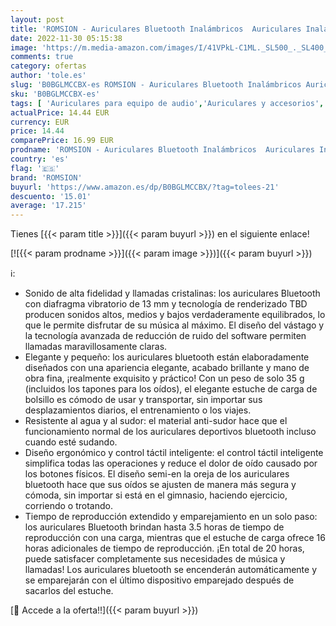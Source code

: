 ```yaml
---
layout: post
title: 'ROMSION - Auriculares Bluetooth Inalámbricos  Auriculares Inalámbricos In-Ear  Control Táctil  Carga Rápida  Sonido Estéreo HiFi  Micrófono Integrado para iPhone Xiaomi Samsung Android'
date: 2022-11-30 05:15:38
image: 'https://m.media-amazon.com/images/I/41VPkL-C1ML._SL500_._SL400_.jpg'
comments: true
category: ofertas
author: 'tole.es'
slug: 'B0BGLMCCBX-es ROMSION - Auriculares Bluetooth Inalámbricos Auriculares...'
sku: 'B0BGLMCCBX-es'
tags: [ 'Auriculares para equipo de audio','Auriculares y accesorios','Electrónica','iphone','romsion','🇪🇸', ]
actualPrice: 14.44 EUR
currency: EUR
price: 14.44
comparePrice: 16.99 EUR
prodname: 'ROMSION - Auriculares Bluetooth Inalámbricos  Auriculares Inalámbricos In-Ear  Control Táctil  Carga Rápida  Sonido Estéreo HiFi  Micrófono Integrado para iPhone Xiaomi Samsung Android'
country: 'es'
flag: '🇪🇸'
brand: 'ROMSION'
buyurl: 'https://www.amazon.es/dp/B0BGLMCCBX/?tag=tolees-21'
descuento: '15.01'
average: '17.215'
---
```


Tienes [{{< param title >}}]({{< param buyurl >}}) en el siguiente enlace!

[![{{< param prodname >}}]({{< param image >}})]({{< param buyurl >}})

ℹ️:

- Sonido de alta fidelidad y llamadas cristalinas: los auriculares Bluetooth con diafragma vibratorio de 13 mm y tecnología de renderizado TBD producen sonidos altos, medios y bajos verdaderamente equilibrados, lo que le permite disfrutar de su música al máximo. El diseño del vástago y la tecnología avanzada de reducción de ruido del software permiten llamadas maravillosamente claras.
- Elegante y pequeño: los auriculares bluetooth están elaboradamente diseñados con una apariencia elegante, acabado brillante y mano de obra fina, ¡realmente exquisito y práctico! Con un peso de solo 35 g (incluidos los tapones para los oídos), el elegante estuche de carga de bolsillo es cómodo de usar y transportar, sin importar sus desplazamientos diarios, el entrenamiento o los viajes.
- Resistente al agua y al sudor: el material anti-sudor hace que el funcionamiento normal de los auriculares deportivos bluetooth incluso cuando esté sudando.
- Diseño ergonómico y control táctil inteligente: el control táctil inteligente simplifica todas las operaciones y reduce el dolor de oído causado por los botones físicos. El diseño semi-en la oreja de los auriculares bluetooth hace que sus oídos se ajusten de manera más segura y cómoda, sin importar si está en el gimnasio, haciendo ejercicio, corriendo o trotando.
- Tiempo de reproducción extendido y emparejamiento en un solo paso: los auriculares Bluetooth brindan hasta 3.5 horas de tiempo de reproducción con una carga, mientras que el estuche de carga ofrece 16 horas adicionales de tiempo de reproducción. ¡En total de 20 horas, puede satisfacer completamente sus necesidades de música y llamadas! Los auriculares bluetooth se encenderán automáticamente y se emparejarán con el último dispositivo emparejado después de sacarlos del estuche.

[🛒 Accede a la oferta!!]({{< param buyurl >}})
